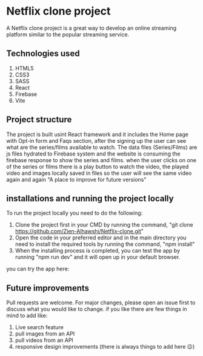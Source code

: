 # Netflix clone project 

A Netflix clone project is a great way to develop an online streaming platform similar to the popular streaming service. 

## Technologies used 
1. HTML5
2. CSS3
3. SASS
4. React
5. Firebase
6. Vite

## Project structure

The project is built usint React framework and it includes the Home page with Opt-in form and Faqs section, after the signing up the user can see what are the series/films available to watch. 
The data files (Series/Films) are js files hydrated to Firebase system and the website is consuming the firebase response to show the series and films. 
when the user clicks on one of the series or films there is a play button to watch the video, the played video and images locally saved in files so the user will see the same video again and again "A place to improve for future versions" 
## installations and running the project locally
To run the project locally you need to do the following:

1. Clone the project first in your CMD by running the command, "git clone https://github.com/Zien-Alhawshi/Netflix-clone.git"
2. Open the code in your preferred editor and in the main directory you need to install the required tools by running the command, "npm install"
3. When the installing process is completed, you can test the app by running "npm run dev" and it will open up in your default browser.

you can try the app here: 

## Future improvements 

Pull requests are welcome. For major changes, please open an issue first to discuss what you would like to change.
if you like there are few things in mind to add like:
1. Live search feature 
2. pull images from an API 
3. pull videos from an API 
4. responsive design improvements (there is always things to add here 😉)


